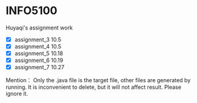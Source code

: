 # INFO5100
Huyaqi's assignment work

- [x] assignment_3 10.5
- [x] assignment_4 10.5
- [x] assignment_5 10.18
- [x] assignment_6 10.19
- [x] assignment_7 10.27

Mention： Only the .java file is the target file, other files are generated by running. It is inconvenient to delete, but it will not affect result. Please ignore it.
